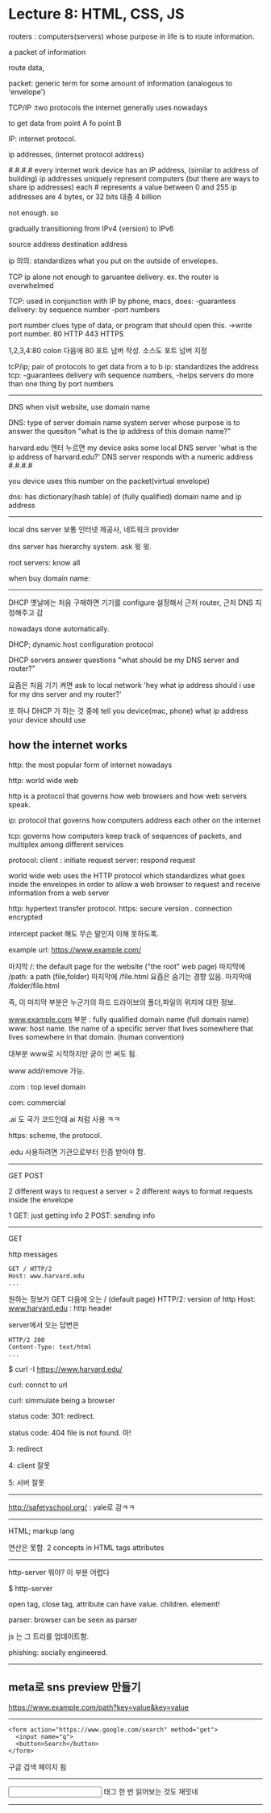 # Lecture 8: HTML, CSS, JS

routers
: computers(servers) whose purpose in life is to route information.

a packet of information

route data, 

packet: generic term for some amount of information
(analogous to 'envelope')



TCP/IP
:two protocols the internet generally uses nowadays

to get data from point A fo point B

IP: internet protocol.

ip addresses, (internet protocol address)

#.#.#.# 
every internet work device has an IP address, 
(similar to address of building)
ip addresses uniquely represent computers
(but there are ways to share ip addresses)
each # represents a value between 0 and 255
ip addresses are 4 bytes, or 32 bits 대충 4 billion

not enough. so

gradually transitioning from IPv4 (version) to IPv6


source address
destination address

ip 의의: standardizes what you put on the outside of envelopes.


TCP
ip alone not enough to garuantee delivery.
ex. the router is overwhelmed

TCP: used in conjunction with IP by phone, macs, 
does:
-guarantess delivery: by sequence number
-port numbers

port number clues type of data, or program that should open this.
->write port number. 
80 HTTP
443 HTTPS

1,2,3,4:80 colon 다음에 80 포트 넘버 작성.
소스도 포트 넘버 지정

tcP/ip; pair of protocols to get data from a to b
ip: standardizes the address
tcp: 
-guarantees delivery wih sequence numbers, 
-helps servers do more than one thing by port numbers

---
DNS
when visit website, use domain name

DNS: type of server domain name system server
whose purpose is to answer the quesiton "what is the ip address of this domain name?"

harvard.edu 엔터 누르면
my device asks some local DNS server 'what is the ip address of harvard.edu?'
DNS server responds with a numeric address #.#.#.#

you device uses this number on the packet(virtual envelope)

dns: has dictionary(hash table) of (fully qualified) domain name and ip address



---
local dns server 보통 인터넷 제공사, 네트워크 provider

dns server has hierarchy system. ask 윗 윗. 

root servers: know all

when buy domain name: 

----
DHCP
옛날에는 처음 구매하면 기기를 configure 설정해서 근처 router, 근처 DNS 지정해주고 감

nowadays done automatically.

DHCP; dynamic host configuration protocol

DHCP servers answer questions "what should be my DNS server and router?"

요즘은 처음 기기 켜면 ask to local network 'hey what ip address should i use for my dns server and my router?'

또 하나 DHCP 가 하는 것 중에
tell you device(mac, phone) what ip address your device should use

how the internet works
---

http: the most popular form of internet nowadays

http: world wide web

http is a protocol that governs how web browsers and how
web servers speak.

ip: protocol that governs how computers address each other on the internet

tcp: governs how computers keep track of sequences of packets, and multiplex among different services

protocol: 
client : initiate request
server: respond request

world wide web uses the HTTP protocol which standardizes what goes inside the envelopes in order to allow a web browser to request and receive information from a web server

http: hypertext transfer protocol.
https: secure version . connection encrypted

intercept packet 해도 무슨 말인지 이해 못하도록.

example url:
https://www.example.com/

마지막 /: the default page for the website ("the root" web page)
마지막에 /path: a path (file,folder)
마지막에 /file.html  요즘은 숨기는 경향 있음. 
마지막에 /folder/file.html

즉, 이 마지막 부분은 누군가의 하드 드라이브의 폴더,파일의 위치에 대한 정보.

www.example.com 부분
: fully qualified domain name (full domain name)
www: host name. the name of a specific server that lives somewhere
that lives somewhere in that domain.
(human convention)

대부분 www로 시작하지만 굳이 안 써도 됨.

www add/remove 가능.

.com : top level domain

com: commercial

.ai 도 국가 코드인데 ai 처럼 사용 ㅋㅋ

https: scheme, the protocol. 

.edu 사용하려면 기관으로부터 인증 받아야 함.

----
GET POST

2 different ways to request a server 
= 2 different ways to format requests inside the envelope

1 GET: just getting info
2 POST: sending info

---
GET

http messages
```
GET / HTTP/2
Host: www.harvard.edu
...
```
원하는 정보가 GET 다음에 오는 / (default page)
HTTP/2: version of http
Host: www.harvard.edu : http header


server에서 오는 답변은
```
HTTP/2 200
Content-Type: text/html
...
```
$ curl -I https://www.harvard.edu/

curl: connct to url

curl: simmulate being a browser

status code: 301: redirect. 

status code: 404 file is not found. 아!

3: redirect

4: client 잘못

5: 서버 잘못

----

http://safetyschool.org/
: yale로 감ㅋㅋ

---

HTML; markup lang

연산은 못함.
2 concepts in HTML
tags
attributes

----

http-server 뭐야? 이 부분 어렵다

$ http-server

open tag, close tag, attribute can have value. 
children. element!

parser: browser can be seen as parser

js 는 그 트리를 업데이트함.

phishing: socially engineered.

----
meta로 sns preview 만들기 
--
https://www.example.com/path?key=value&key=value

---
```
<form action="https://www.google.com/search" method="get">
  <input name="q">
  <button>Search</button>
</form>
```
구글 검색 페이지 됨

----
<input> 태그 한 번 읽어보는 것도 재밋네


---





